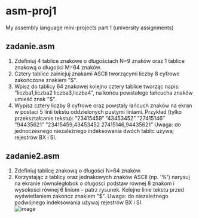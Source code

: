 # asm-proj1
My assembly language mini-projects part 1 (university assignments)

## zadanie.asm
1. Zdefiniuj 4 tablice znakowe o długościach N=9 znaków oraz 1 tablice znakową o długości
 M=64 znaków.
2. Cztery tablice zainicjuj znakami ASCII tworzącymi liczby 8 cyfrowe zakończone znakiem "$".
3. Wpisz do tablicy 64 znakowej kolejno cztery tablice tworząc napis:
 ”liczba1,liczba2 liczba3,liczba4”, na końcu powstałego łańcucha znaków umieść znak "$".
4. Wypisz cztery liczby 8 cyfrowe oraz powstały łańcuch znaków na ekran w postaci 5 linii tekstu 
oddzielonych pustymi liniami.
Przykład (tylko przekształcanie tekstu): ”23415459” ”43453452” ”27415146” ”94435621” 
 ”23415459,43453452 27415146,94435621”
Uwaga: do jednoczesnego niezależnego indeksowania dwóch tablic używaj rejestrów BX i SI.
 
## zadanie2.asm
1. Zdefiniuj tablicę znakową o długości N=64 znaków.
2. Korzystając z tablicy oraz jednakowych znaków ASCII (np. '%') narysuj na ekranie równoległobok o 
długości podstaw równej 8 znakom i wysokości równej 6 liniom – patrz rysunek.
Kolejne linie tekstu przed wyświetlaniem zakończ znakiem "$".
Uwaga: do niezależnego podwójnego indeksowania używaj rejestrów BX i SI. </br>
![image](https://user-images.githubusercontent.com/103357869/162611482-6317704d-8273-4698-9d27-bc76f4cae109.png)

